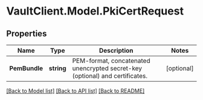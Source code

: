 # VaultClient.Model.PkiCertRequest

## Properties

Name | Type | Description | Notes
------------ | ------------- | ------------- | -------------
**PemBundle** | **string** | PEM-format, concatenated unencrypted secret-key (optional) and certificates. | [optional] 

[[Back to Model list]](../README.md#documentation-for-models) [[Back to API list]](../README.md#documentation-for-api-endpoints) [[Back to README]](../README.md)

